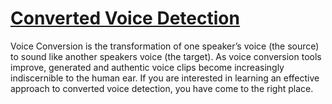 # [Converted Voice Detection](https://github.com/ciads-ut/converted-voice-detection)

Voice Conversion is the transformation of one speaker’s voice (the source) to sound like another speakers voice (the target). As voice conversion tools improve, generated and authentic voice clips become increasingly indiscernible to the human ear. If you are interested in learning an effective approach to converted voice detection, you have come to the right place. 

